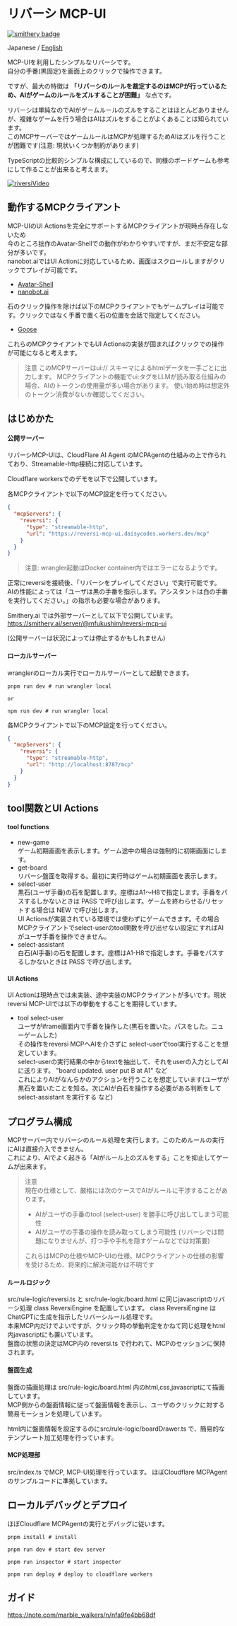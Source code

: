 # リバーシ MCP-UI

[![smithery badge](https://smithery.ai/badge/@mfukushim/reversi-mcp-ui)](https://smithery.ai/server/@mfukushim/reversi-mcp-ui)  

Japanese / [English](./README.md)

MCP-UIを利用したシンプルなリバーシです。  
自分の手番(黒固定)を画面上のクリックで操作できます。  

ですが、最大の特徴は **「リバーシのルールを裁定するのはMCPが行っているため、AIがゲームのルールをズルすることが困難」** な点です。  

リバーシは単純なのでAIがゲームルールのズルをすることはほとんどありませんが、複雑なゲームを行う場合はAIはズルをすることがよくあることは知られています。  
このMCPサーバーではゲームルールはMCPが処理するためAIはズルを行うことが困難です(注意: 現状いくつか制約があります)  

TypeScriptの比較的シンプルな構成にしているので、同様のボードゲームも参考にして作ることが出来ると考えます。  

[![riversiVideo](https://img.youtube.com/vi/19Vy0Cpxhnc/0.jpg)](https://youtu.be/19Vy0Cpxhnc?si=VR9PoeleZE2rNPdV&t=10)


## 動作するMCPクライアント  

MCP-UIのUI Actionsを完全にサポートするMCPクライアントが現時点存在しないため  
今のところ拙作のAvatar-Shellでの動作がわかりやすいですが、まだ不安定な部分が多いです。  
nanobot.aiではUI Actionに対応しているため、画面はスクロールしますがクリックでプレイが可能です。  

- [Avatar-Shell](https://github.com/mfukushim/avatar-shell)  
- [nanobot.ai](https://www.nanobot.ai/) 

石のクリック操作を除けば以下のMCPクライアントでもゲームプレイは可能です。クリックではなく手番で置く石の位置を会話で指定してください。  

- [Goose](https://github.com/block/goose/)  

これらのMCPクライアントでもUI Actionsの実装が固まればクリックでの操作が可能になると考えます。  

> 注意 このMCPサーバーはui:// スキーマによるhtmlデータを一手ごとに出力します。 MCPクライアントの機能でui:タグをLLMが読み取る仕組みの場合、AIのトークンの使用量が多い場合があります。
> 使い始め時は想定外のトークン消費がないか確認してください。

## はじめかた 

#### 公開サーバー

リバーシMCP-UIは、CloudFlare AI Agent のMCPAgentの仕組みの上で作られており、Streamable-http接続に対応しています。  

Cloudflare workersでのデモを以下で公開しています。  

各MCPクライアントで以下のMCP設定を行ってください。  

```json
{
  "mcpServers": {
    "reversi": {
      "type": "streamable-http",
      "url": "https://reversi-mcp-ui.daisycodes.workers.dev/mcp"
    }
  }
}
```
> 注意: wrangler起動はDocker container内ではエラーになるようです。  

正常にreversiを接続後、「リバーシをプレイしてください」で実行可能です。  
AIの性能によっては「ユーザは黒の手番を指示します。アシスタントは白の手番を実行してください。」の指示も必要な場合があります。  

Smithery.ai では外部サーバーとして以下で公開しています。  
https://smithery.ai/server/@mfukushim/reversi-mcp-ui 

(公開サーバーは状況によっては停止するかもしれません)

#### ローカルサーバー

wranglerのローカル実行でローカルサーバーとして起動できます。

```shell
pnpm run dev # run wrangler local

or 

npm run dev # run wrangler local
````

各MCPクライアントで以下のMCP設定を行ってください。

```json
{
  "mcpServers": {
    "reversi": {
      "type": "streamable-http",
      "url": "http://localhost:8787/mcp"
    }
  }
}
```

## tool関数とUI Actions

#### tool functions

- new-game  
  ゲーム初期画面を表示します。ゲーム途中の場合は強制的に初期画面にします。
- get-board  
  リバーシ盤面を取得する。最初に実行時はゲーム初期画面を表示します。
- select-user  
  黒石(ユーザ手番)の石を配置します。座標はA1～H8で指定します。手番をパスするしかないときは PASS で呼び出します。ゲームを終わらせる/リセットする場合は NEW で呼び出します。  
  UI Actionsが実装されている環境では使わずにゲームできます。その場合MCPクライアントでselect-userのtool関数を呼び出せない設定にすればAIがユーザ手番を操作できません。    
- select-assistant  
  白石(AI手番)の石を配置します。座標はA1-H8で指定します。手番をパスするしかないときは PASS で呼び出します。


#### UI Actions

UI Actionは現時点では未実装、途中実装のMCPクライアントが多いです。現状reversi MCP-UIでは以下の挙動をすることを期待しています。

- tool select-user  
  ユーザがiframe画面内で手番を操作した(黒石を置いた。パスをした。ニューゲームした)  
  その操作をreversi MCPへAIを介さずに select-userでtool実行することを想定しています。  
  select-userの実行結果の中からtextを抽出して、それをuserの入力としてAIに送ります。
  "board updated. user put B at A1" など  
  これによりAIがなんらかのアクションを行うことを想定しています(ユーザが黒石を置いたことを知る。次にAIが白石を操作する必要がある判断をして select-assistant を実行する など)


## プログラム構成  

MCPサーバー内でリバーシのルール処理を実行します。このためルールの実行にAIは直接介入できません。  
これにより、AIでよく起きる「AIがルール上のズルをする」ことを抑止してゲームが出来ます。  

> 注意  
> 現在の仕様として、厳格には次のケースでAIがルールに干渉することがあります。  
> - AIがユーザの手番のtool (select-user) を勝手に呼び出してしまう可能性
> - AIがユーザの手番の操作を読み取ってしまう可能性 (リバーシでは問題になりませんが、打つ手や手札を隠すゲームなどでは対策要)  
> 
> これらはMCPの仕様やMCP-UIの仕様、MCPクライアントの仕様の影響を受けるため、将来的に解決可能かは不明です

#### ルールロジック

src/rule-logic/reversi.ts と src/rule-logic/board.html に同じjavascriptのリバーシ処理 class ReversiEngine を配置しています。
class ReversiEngine はChatGPTに生成を指示したリバーシルール処理です。  
本来MCP内だけでよいですが、クリック時の挙動判定をかねて同じ処理をhtml内javascriptにも置いています。  
盤面の状態の決定はMCP内の reversi.ts で行われて、MCPのセッションに保持されます。

#### 盤面生成

盤面の描画処理は src/rule-logic/board.html 内のhtml,css,javascriptにて描画しています。  
MCP側からの盤面情報に従って盤面情報を表示し、ユーザのクリックに対する簡易モーションを処理しています。  

html内に盤面情報を設定するのにsrc/rule-logic/boardDrawer.ts で、簡易的なテンプレート加工処理を行っています。


#### MCP処理部

src/index.ts でMCP, MCP-UI処理を行っています。
ほぼCloudflare MCPAgentのサンプルコードに準拠しています。

## ローカルデバッグとデプロイ

ほぼCloudflare MCPAgentの実行とデバッグに従います。  

```shell
pnpm install # install

pnpm run dev # start dev server

pnpm run inspector # start inspector

pnpm run deploy # deploy to cloudflare workers

```

## ガイド  

https://note.com/marble_walkers/n/nfa9fe4bb68df  
